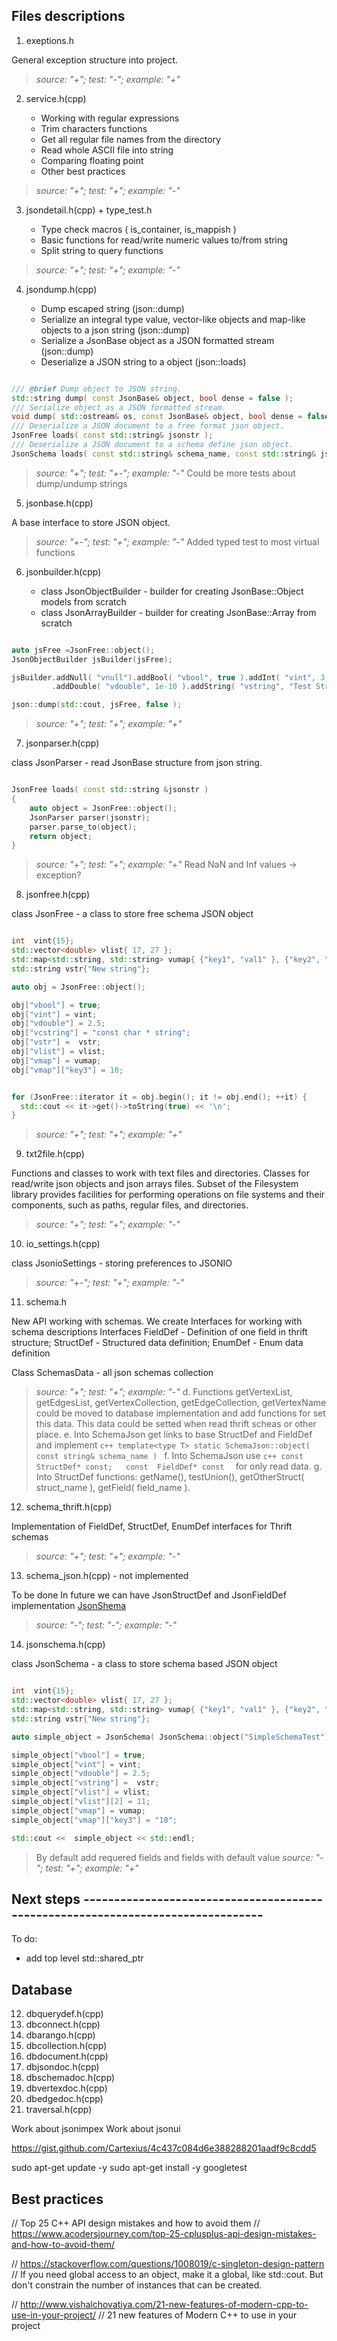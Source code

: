 ## Files descriptions

1. exeptions.h

General exception structure into project.

> _source: "+";    test: "-";  example: "+"_

2. service.h(cpp)

    - Working with regular expressions
    - Trim characters functions
    - Get all regular file names from the directory
    - Read whole ASCII file into string
    - Comparing floating point
    - Other best practices

> *source: "+";    test: "+";  example: "-"*

3. jsondetail.h(cpp)  + type_test.h

    - Type check macros  ( is_container, is_mappish )
    - Basic functions for read/write numeric values to/from string
    - Split string to query functions

> *source: "+";    test: "+";  example: "-"*

4. jsondump.h(cpp)

    - Dump escaped string (json::dump)
    - Serialize an integral type value,  vector-like objects and  map-like objects to a json string (json::dump)
    - Serialize a JsonBase object as a JSON formatted stream (json::dump)
    - Deserialize a JSON string to a object (json::loads)

```cpp

/// @brief Dump object to JSON string.
std::string dump( const JsonBase& object, bool dense = false );
/// Serialize object as a JSON formatted stream.
void dump( std::ostream& os, const JsonBase& object, bool dense = false );
/// Deserialize a JSON document to a free format json object.
JsonFree loads( const std::string& jsonstr );
/// Deserialize a JSON document to a schema define json object.
JsonSchema loads( const std::string& schema_name, const std::string& jsonstr );

```

> *source: "+";    test: "+-";  example: "-"*
> Could be more tests about dump/undump strings

5. jsonbase.h(cpp)

A base interface to store JSON object.


> *source: "+-";    test: "+";  example: "-"*
> Added typed test to most virtual functions

6. jsonbuilder.h(cpp)

    - class JsonObjectBuilder - builder for creating JsonBase::Object models from scratch
    - class JsonArrayBuilder -  builder for creating JsonBase::Array from scratch

```cpp

auto jsFree =JsonFree::object();
JsonObjectBuilder jsBuilder(jsFree);

jsBuilder.addNull( "vnull").addBool( "vbool", true ).addInt( "vint", 3 )
         .addDouble( "vdouble", 1e-10 ).addString( "vstring", "Test String" );

json::dump(std::cout, jsFree, false );

```

> *source: "+";    test: "+";  example: "+"*

7. jsonparser.h(cpp)

class JsonParser - read JsonBase structure from json string.

```cpp

JsonFree loads( const std::string &jsonstr )
{
    auto object = JsonFree::object();
    JsonParser parser(jsonstr);
    parser.parse_to(object);
    return object;
}

```
> *source: "+";  test: "+";  example: "+"*
> Read NaN and Inf values -> exception?

8. jsonfree.h(cpp)

class JsonFree - a class to store free schema JSON object

```cpp

int  vint{15};
std::vector<double> vlist{ 17, 27 };
std::map<std::string, std::string> vumap{ {"key1", "val1" }, {"key2", "val2" } };
std::string vstr{"New string"};

auto obj = JsonFree::object();

obj["vbool"] = true;
obj["vint"] = vint;
obj["vdouble"] = 2.5;
obj["vcstring"] = "const char * string";
obj["vstr"] =  vstr;
obj["vlist"] = vlist;
obj["vmap"] = vumap;
obj["vmap"]["key3"] = 10;


for (JsonFree::iterator it = obj.begin(); it != obj.end(); ++it) {
  std::cout << it->get()->toString(true) << '\n';
}

```

> *source: "+";    test: "+";  example: "+"*

9. txt2file.h(cpp)

Functions and classes to work with text files and directories.
Classes for read/write json objects and json arrays files.
Subset of the Filesystem library provides facilities for performing operations on file systems and their components, such as paths, regular files, and directories.


> *source: "+";    test: "+";  example: "-"*


10. io_settings.h(cpp)

class JsonioSettings - storing preferences to JSONIO


> *source: "+-";    test: "+";  example: "-"*


11. schema.h

New API working with schemas. We create Interfaces  for working with schema descriptions
Interfaces FieldDef - Definition of one field in thrift structure;
           StructDef - Structured data definition;
           EnumDef - Enum data definition

Class SchemasData - all json schemas collection

> *source: "+";    test: "+";  example: "-"*
> d. Functions getVertexList, getEdgesList, getVertexCollection, getEdgeCollection, getVertexName could be moved to database implementation and add functions for set this data. This data could be setted when read thrift scheas or other place.
> e. Into SchemaJson get links to base StructDef and FieldDef and implement ```c++ template<type T> static SchemaJson::object( const string& schema_name ) ```
> f. Into  SchemaJson use ```c++ const  StructDef* const;   const  FieldDef* const  ``` for only read data.
> g. Into  StructDef functions: getName(), testUnion(), getOtherStruct( struct_name ), getField( field_name ).


12. schema_thrift.h(cpp)

Implementation of FieldDef, StructDef, EnumDef interfaces for Thrift schemas

> *source: "+";    test: "+";  example: "-"*

13. schema_json.h(cpp)   - not implemented

To be done
In future we can have JsonStructDef and JsonFieldDef implementation [JsonShema](http://json-schema.org/)

> *source: "-";    test: "-";  example: "-"*

14. jsonschema.h(cpp)

class JsonSchema - a class to store schema based JSON object

```cpp

int  vint{15};
std::vector<double> vlist{ 17, 27 };
std::map<std::string, std::string> vumap{ {"key1", "val1" }, {"key2", "val2" } };
std::string vstr{"New string"};

auto simple_object = JsonSchema( JsonSchema::object("SimpleSchemaTest") );

simple_object["vbool"] = true;
simple_object["vint"] = vint;
simple_object["vdouble"] = 2.5;
simple_object["vstring"] =  vstr;
simple_object["vlist"] = vlist;
simple_object["vlist"][2] = 11;
simple_object["vmap"] = vumap;
simple_object["vmap"]["key3"] = "10";

std::cout <<  simple_object << std::endl;

```


> By default add requered fields and fields with default value
> *source: "-";    test: "+";  example: "+"*


## Next steps --------------------------------------------------------------------------------

To do:

- add top level std::shared_ptr

## Database

12. dbquerydef.h(cpp)
13. dbconnect.h(cpp)
14. dbarango.h(cpp)
15. dbcollection.h(cpp)
16. dbdocument.h(cpp)
17. dbjsondoc.h(cpp)
18. dbschemadoc.h(cpp)
19. dbvertexdoc.h(cpp)
20. dbedgedoc.h(cpp)
21. traversal.h(cpp)

Work about jsonimpex
Work about jsonui

https://gist.github.com/Cartexius/4c437c084d6e388288201aadf9c8cdd5

sudo apt-get update -y
sudo apt-get install -y googletest


## Best practices

// Top 25 C++ API design mistakes and how to avoid them
// https://www.acodersjourney.com/top-25-cplusplus-api-design-mistakes-and-how-to-avoid-them/

// https://stackoverflow.com/questions/1008019/c-singleton-design-pattern
// If you need global access to an object, make it a global, like std::cout. But don't constrain the number of instances that can be created.

// http://www.vishalchovatiya.com/21-new-features-of-modern-cpp-to-use-in-your-project/
// 21 new features of Modern C++ to use in your project
